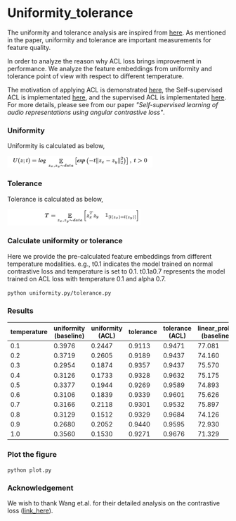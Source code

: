 # Uniformity_tolerance

The uniformity and tolerance analysis are inspired from [here](https://openaccess.thecvf.com/content/CVPR2021/papers/Wang_Understanding_the_Behaviour_of_Contrastive_Loss_CVPR_2021_paper.pdf). As mentioned in the paper, uniformity and tolerance are important measurements for feature quality.

In order to analyze the reason why ACL loss brings improvement in performance. We analyze the feature embeddings from  uniformity and tolerance point of view with respect to different temperature.

 The motivation of applying ACL is demonstrated [here](https://github.com/shanwangshan/problems_of_infonce), the Self-supervised ACL is implementated [here](https://github.com/shanwangshan/Self_supervised_ACL), and the supervised ACL is implementated [here](https://github.com/shanwangshan/supervised_ACL). For more details, please see from our paper *"Self-supervised learning of audio representations using angular contrastive loss"*.


### Uniformity

Uniformity is calculated as below,

![uniformity](uniformity.png)
### Tolerance

Tolerance is calculated as below,

![tolerance](tolerance.png)

### Calculate uniformity or tolerance

Here we provide the pre-calculated feature embeddings from different temperature modalities. e.g., t0.1 indicates the model trained on normal contrastive loss and temperature is set to 0.1. t0.1a0.7 represents the model trained on ACL loss with temperature 0.1 and alpha 0.7.

`` python uniformity.py/tolerance.py ``


### Results
| temperature | uniformity (baseline) | uniformity (ACL) | tolerance | tolerance (ACL) | linear_probe (baseline) | linear_probe (ACL) |
|-------------|-----------------------|------------------|-----------|-----------------|-------------------------|--------------------|
| 0.1         | 0.3976                | 0.2447           | 0.9113    | 0.9471          | 77.081                  | 78.356             |
| 0.2         | 0.3719                | 0.2605           | 0.9189    | 0.9437          | 74.160                  | 77.070             |
| 0.3         | 0.2954                | 0.1874           | 0.9357    | 0.9437          | 75.570                  | 75.615             |
| 0.4         | 0.3126                | 0.1733           | 0.9328    | 0.9632          | 75.175                  | 75.389             |
| 0.5         | 0.3377                | 0.1944           | 0.9269    | 0.9589          | 74.893                  | 77.149             |
| 0.6         | 0.3106                | 0.1839           | 0.9339    | 0.9601          | 75.626                  | 77.645             |
| 0.7         | 0.3166                | 0.2118           | 0.9301    | 0.9532          | 75.897                  | 76.664             |
| 0.8         | 0.3129                | 0.1512           | 0.9329    | 0.9684          | 74.126                  | 75.276             |
| 0.9         | 0.2680                | 0.2052           | 0.9440    | 0.9595          | 72.930                  | 76.810             |
| 1.0         | 0.3560                | 0.1530           | 0.9271    | 0.9676          | 71.329                  | 75.964             |
### Plot the figure

``python plot.py``

### Acknowledgement

We wish to thank Wang et.al. for their detailed analysis on the contrastive loss ([link_here](https://openaccess.thecvf.com/content/CVPR2021/papers/Wang_Understanding_the_Behaviour_of_Contrastive_Loss_CVPR_2021_paper.pdf)).
